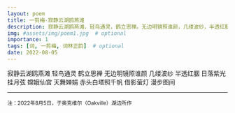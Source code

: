 ```yaml
---
layout: poem
title: 一剪梅·寂静云湖鸥燕滩
description: 寂静云湖鸥燕滩，轻鸟通灵，鹤立思禅。无边明镜照谁颜，几缕波纱，半透红胭。日落紫光挂月弦，嫦娥仙宫，天舞婵娟。赤头白塔照千帆，借影萤灯，漫步图间。
img: #assets/img/poem1.jpg  # optional
importance: 1
tags: [词, 一剪梅, 词林正韵]  # optional
date: 2022-08-05
---
```


寂静云湖鸥燕滩 轻鸟通灵 鹤立思禅
无边明镜照谁颜 几缕波纱 半透红胭
日落紫光挂月弦 嫦娥仙宫 天舞婵娟
赤头白塔照千帆 借影萤灯 漫步图间

---

<small>注：2022年8月5日，于奥克维尔（Oakville）湖边所作</small>